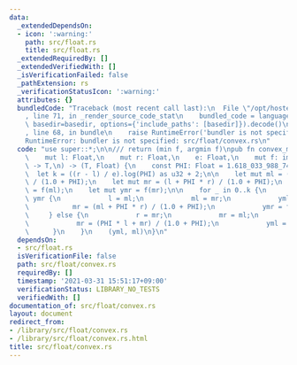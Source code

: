 ```yaml
---
data:
  _extendedDependsOn:
  - icon: ':warning:'
    path: src/float.rs
    title: src/float.rs
  _extendedRequiredBy: []
  _extendedVerifiedWith: []
  _isVerificationFailed: false
  _pathExtension: rs
  _verificationStatusIcon: ':warning:'
  attributes: {}
  bundledCode: "Traceback (most recent call last):\n  File \"/opt/hostedtoolcache/Python/3.9.5/x64/lib/python3.9/site-packages/onlinejudge_verify/documentation/build.py\"\
    , line 71, in _render_source_code_stat\n    bundled_code = language.bundle(stat.path,\
    \ basedir=basedir, options={'include_paths': [basedir]}).decode()\n  File \"/opt/hostedtoolcache/Python/3.9.5/x64/lib/python3.9/site-packages/onlinejudge_verify/languages/user_defined.py\"\
    , line 68, in bundle\n    raise RuntimeError('bundler is not specified: {}'.format(path.as_posix()))\n\
    RuntimeError: bundler is not specified: src/float/convex.rs\n"
  code: "use super::*;\n\n/// return (min f, argmin f)\npub fn convex_min<T: PartialOrd>(\n\
    \    mut l: Float,\n    mut r: Float,\n    e: Float,\n    mut f: impl FnMut(Float)\
    \ -> T,\n) -> (T, Float) {\n    const PHI: Float = 1.618_033_988_749_895;\n  \
    \  let k = ((r - l) / e).log(PHI) as u32 + 2;\n\n    let mut ml = (PHI * l + r)\
    \ / (1.0 + PHI);\n    let mut mr = (l + PHI * r) / (1.0 + PHI);\n    let mut yml\
    \ = f(ml);\n    let mut ymr = f(mr);\n\n    for _ in 0..k {\n        if yml <\
    \ ymr {\n            l = ml;\n            ml = mr;\n            yml = ymr;\n \
    \           mr = (ml + PHI * r) / (1.0 + PHI);\n            ymr = f(mr);\n   \
    \     } else {\n            r = mr;\n            mr = ml;\n            ymr = yml;\n\
    \            mr = (PHI * l + mr) / (1.0 + PHI);\n            yml = f(ml);\n  \
    \      }\n    }\n    (yml, ml)\n}\n"
  dependsOn:
  - src/float.rs
  isVerificationFile: false
  path: src/float/convex.rs
  requiredBy: []
  timestamp: '2021-03-31 15:51:17+09:00'
  verificationStatus: LIBRARY_NO_TESTS
  verifiedWith: []
documentation_of: src/float/convex.rs
layout: document
redirect_from:
- /library/src/float/convex.rs
- /library/src/float/convex.rs.html
title: src/float/convex.rs
---
```

